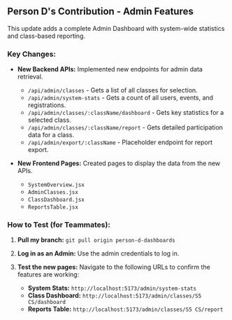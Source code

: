 ## Person D's Contribution - Admin Features

This update adds a complete Admin Dashboard with system-wide statistics and class-based reporting.

### Key Changes:

* **New Backend APIs:** Implemented new endpoints for admin data retrieval.
    * `/api/admin/classes` - Gets a list of all classes for selection.
    * `/api/admin/system-stats` - Gets a count of all users, events, and registrations.
    * `/api/admin/classes/:className/dashboard` - Gets key statistics for a selected class.
    * `/api/admin/classes/:className/report` - Gets detailed participation data for a class.
    * `/api/admin/export/:className` - Placeholder endpoint for report export.

* **New Frontend Pages:** Created pages to display the data from the new APIs.
    * `SystemOverview.jsx`
    * `AdminClasses.jsx`
    * `ClassDashboard.jsx`
    * `ReportsTable.jsx`

### How to Test (for Teammates):

1.  **Pull my branch:**
    `git pull origin person-d-dashboards`

2.  **Log in as an Admin:** Use the admin credentials to log in.

3.  **Test the new pages:** Navigate to the following URLs to confirm the features are working:
    * **System Stats:** `http://localhost:5173/admin/system-stats`
    * **Class Dashboard:** `http://localhost:5173/admin/classes/S5 CS/dashboard`
    * **Reports Table:** `http://localhost:5173/admin/classes/S5 CS/report`